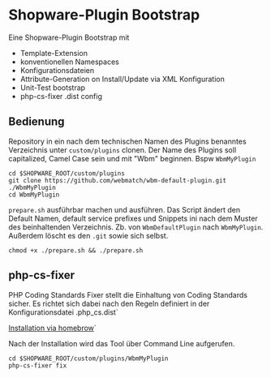 # Shopware-Plugin Bootstrap

Eine Shopware-Plugin Bootstrap mit 
* Template-Extension
* konventionellen Namespaces
* Konfigurationsdateien
* Attribute-Generation on Install/Update via XML Konfiguration
* Unit-Test bootstrap
* php-cs-fixer .dist config

## Bedienung

Repository in ein nach dem technischen Namen des Plugins benanntes Verzeichnis unter `custom/plugins` clonen.
Der Name des Plugins soll capitalized, Camel Case sein und mit "Wbm" beginnen. Bspw `WbmMyPlugin`

```
cd $SHOPWARE_ROOT/custom/plugins
git clone https://github.com/webmatch/wbm-default-plugin.git ./WbmMyPlugin
cd WbmMyPlugin
```

`prepare.sh` ausführbar machen und ausführen. Das Script ändert den Default Namen, default service prefixes und
Snippets ini nach dem Muster des beinhaltenden Verzeichnis. Zb. von `WbmDefaultPlugin` nach `WbmMyPlugin`.
Außerdem löscht es den `.git` sowie sich selbst.

```
chmod +x ./prepare.sh && ./prepare.sh
```

## php-cs-fixer

PHP Coding Standards Fixer stellt die Einhaltung von Coding Standards sicher. Es richtet sich dabei
nach den Regeln definiert in der Konfigurationsdatei .php_cs.dist`

[Installation via homebrow](https://github.com/FriendsOfPHP/PHP-CS-Fixer#globally-homebrew)`

Nach der Installation wird das Tool über Command Line aufgerufen.

```
cd $SHOPWARE_ROOT/custom/plugins/WbmMyPlugin
php-cs-fixer fix
```